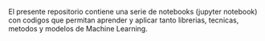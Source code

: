 El presente repositorio contiene una serie de notebooks (jupyter notebook) con codigos que permitan aprender y aplicar 
tanto librerias, tecnicas, metodos y modelos de Machine Learning.
